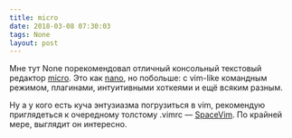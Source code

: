 ```yaml
---
title: micro
date: 2018-03-08 07:30:03
tags: None
layout: post
---
```


Мне тут None порекомендовал отличный консольный текстовый редактор [micro](https://github.com/zyedidia/micro). Это как [nano](https://ru.wikipedia.org/wiki/Nano), но побольше: с vim-like командным режимом, плагинами, интуитивными хоткеями и ещё всяким разным.

Ну а у кого есть куча энтузиазма погрузиться в vim, рекомендую приглядеться к очередному толстому .vimrc — [SpaceVim](https://github.com/SpaceVim/SpaceVim). По крайней мере, выглядит он интересно.
